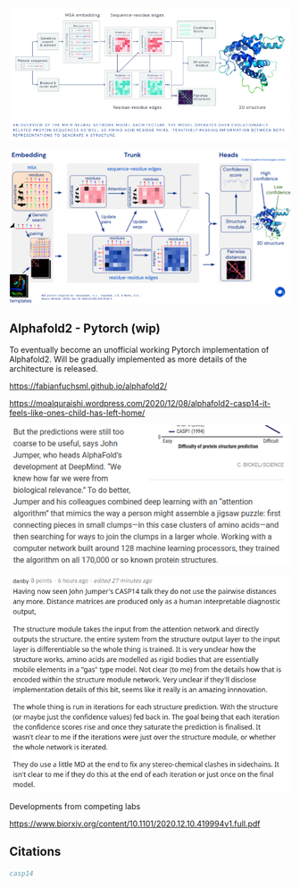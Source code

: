 <img src="./alphafold2.png" width="600px"></img>

<img src="./alphafold2-detailed.png" width="600px"></img>

## Alphafold2 - Pytorch (wip)

To eventually become an unofficial working Pytorch implementation of Alphafold2. Will be gradually implemented as more details of the architecture is released.

https://fabianfuchsml.github.io/alphafold2/

https://moalquraishi.wordpress.com/2020/12/08/alphafold2-casp14-it-feels-like-ones-child-has-left-home/

<img src="./science.png"></img>

<img src="./reddit.png"></img>

Developments from competing labs

https://www.biorxiv.org/content/10.1101/2020.12.10.419994v1.full.pdf

## Citations

```bibtex
casp14
```
